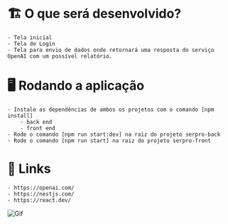 # 🏗 O que será desenvolvido?
    - Tela inicial
    - Tela de Login
    - Tela para envio de dados onde retornará uma resposta do serviço OpenAI com um possível relatório.

# 🖥 Rodando a aplicação
    - Instale as dependências de ambos os projetos com o comando [npm install]
        - back end
        - front end
    - Rode o comando [npm run start:dev] na raiz do projeto serpro-back
    - Rode o comando [npm run start] na raiz do projeto serpro-front

# 🔗 Links
    - https://openai.com/
    - https://nestjs.com/
    - https://react.dev/

![Gif](screen2.gif)
